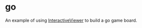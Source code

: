 # go

An example of using [InteractiveViewer](https://master-api.flutter.dev/flutter/widgets/InteractiveViewer-class.html) to build a go game board.
